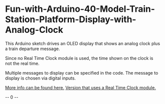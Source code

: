 # Fun-with-Arduino-40-Model-Train-Station-Platform-Display-with-Analog-Clock
This Arduino sketch drives an OLED display that shows an analog clock plus a train departure message.

Since no Real Time Clock module is used, the time shown on the clock is not the real time.

Multiple messages to display can be specified in the code. The message to display is chosen via digital inputs.

[More info can be found here.](https://rudysarduinoprojects.wordpress.com/2019/09/23/fun-with-arduino-40-station-platform-departure-display-with-analog-clock/)
[Version that uses a Real Time Clock module.](https://rudysarduinoprojects.wordpress.com/2020/02/24/fun-with-arduino-41-station-platform-display-with-real-time-clock-ds1307/)

-- 0 --
